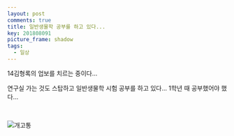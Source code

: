 ```yaml
---
layout: post
comments: true
title: 일반생물학 공부를 하고 있다...
key: 201808091
picture_frame: shadow
tags:
  - 일상
---
```


14김형록의 업보를 치르는 중이다...

<!--more-->

연구실 가는 것도 스탑하고 일반생물학 시험 공부를 하고 있다... 1학년 때 공부했어야 했다...

<br>

![개고통](https://raw.githubusercontent.com/q0115643/my_blog/master/assets/images/zzal/pain/1.jpg)

